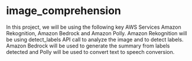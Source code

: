 # image_comprehension
In this project, we will be using the following key AWS Services Amazon Rekognition, Amazon Bedrock and Amazon Polly. Amazon Rekognition will be using detect_labels API call to analyze the image and to detect labels. Amazon Bedrock will be used to generate the summary from labels detected and Polly will be used to convert text to speech conversion.
